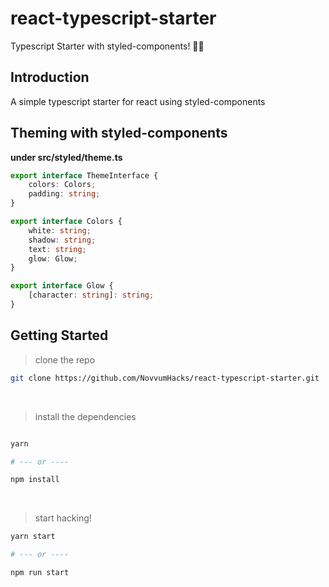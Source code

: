 # react-typescript-starter
Typescript Starter with styled-components! 🎊🎉

## Introduction

A simple typescript starter for react using styled-components

## Theming with styled-components

__under src/styled/theme.ts__

```ts
export interface ThemeInterface {
	colors: Colors;
	padding: string;
}

export interface Colors {
	white: string;
	shadow: string;
	text: string;
	glow: Glow;
}

export interface Glow {
	[character: string]: string;
}

```

## Getting Started

> clone the repo

```sh
git clone https://github.com/NovvumHacks/react-typescript-starter.git

```
<br/>

> install the dependencies

```sh

yarn

# --- or ----

npm install

```
<br/>

> start hacking!

```sh
yarn start

# --- or ----

npm run start
```

